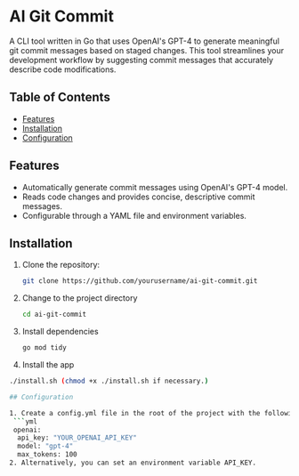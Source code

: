 # AI Git Commit

A CLI tool written in Go that uses OpenAI's GPT-4 to generate meaningful git commit messages based on staged changes. This tool streamlines your development workflow by suggesting commit messages that accurately describe code modifications.

## Table of Contents
- [Features](#features)
- [Installation](#installation)
- [Configuration](#configuration)

## Features
- Automatically generate commit messages using OpenAI's GPT-4 model.
- Reads code changes and provides concise, descriptive commit messages.
- Configurable through a YAML file and environment variables.

## Installation
1. Clone the repository:
   ```bash
   git clone https://github.com/yourusername/ai-git-commit.git
2. Change to the project directory
   ```bash
   cd ai-git-commit
3. Install dependencies
   ```bash
   go mod tidy
4. Install the app
  ```bash
  ./install.sh (chmod +x ./install.sh if necessary.)

## Configuration

1. Create a config.yml file in the root of the project with the following structure:
   ```yml
   openai:
    api_key: "YOUR_OPENAI_API_KEY"
    model: "gpt-4"
    max_tokens: 100
2. Alternatively, you can set an environment variable API_KEY.

